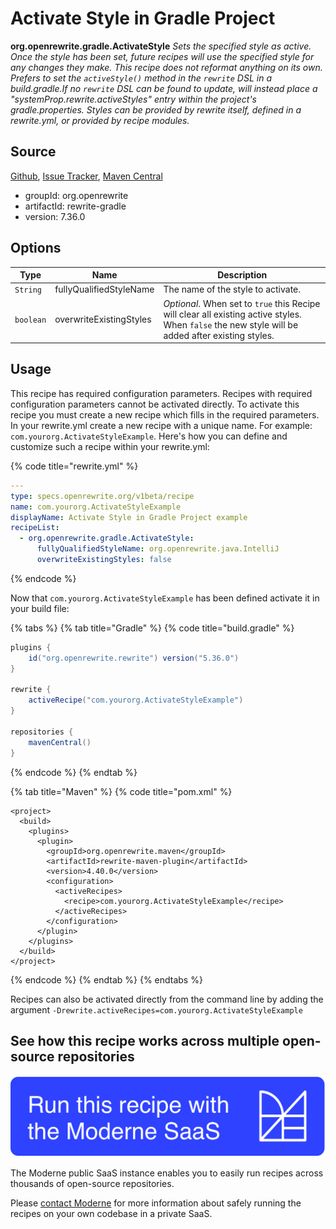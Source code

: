 # Activate Style in Gradle Project

**org.openrewrite.gradle.ActivateStyle**
_Sets the specified style as active. Once the style has been set, future recipes will use the specified style for any changes they make. This recipe does not reformat anything on its own. Prefers to set the `activeStyle()` method in the `rewrite` DSL in a build.gradle.If no `rewrite` DSL can be found to update, will instead place a "systemProp.rewrite.activeStyles" entry within the project's gradle.properties. Styles can be provided by rewrite itself, defined in a rewrite.yml, or provided by recipe modules._

## Source

[Github](https://github.com/openrewrite/rewrite/blob/main/rewrite-gradle/src/main/java/org/openrewrite/gradle/ActivateStyle.java), [Issue Tracker](https://github.com/openrewrite/rewrite/issues), [Maven Central](https://search.maven.org/artifact/org.openrewrite/rewrite-gradle/7.36.0/jar)

* groupId: org.openrewrite
* artifactId: rewrite-gradle
* version: 7.36.0

## Options

| Type | Name | Description |
| -- | -- | -- |
| `String` | fullyQualifiedStyleName | The name of the style to activate. |
| `boolean` | overwriteExistingStyles | *Optional*. When set to `true` this Recipe will clear all existing active styles. When `false` the new style will be added after existing styles. |


## Usage

This recipe has required configuration parameters. Recipes with required configuration parameters cannot be activated directly. To activate this recipe you must create a new recipe which fills in the required parameters. In your rewrite.yml create a new recipe with a unique name. For example: `com.yourorg.ActivateStyleExample`.
Here's how you can define and customize such a recipe within your rewrite.yml:

{% code title="rewrite.yml" %}
```yaml
---
type: specs.openrewrite.org/v1beta/recipe
name: com.yourorg.ActivateStyleExample
displayName: Activate Style in Gradle Project example
recipeList:
  - org.openrewrite.gradle.ActivateStyle:
      fullyQualifiedStyleName: org.openrewrite.java.IntelliJ
      overwriteExistingStyles: false
```
{% endcode %}


Now that `com.yourorg.ActivateStyleExample` has been defined activate it in your build file:

{% tabs %}
{% tab title="Gradle" %}
{% code title="build.gradle" %}
```groovy
plugins {
    id("org.openrewrite.rewrite") version("5.36.0")
}

rewrite {
    activeRecipe("com.yourorg.ActivateStyleExample")
}

repositories {
    mavenCentral()
}

```
{% endcode %}
{% endtab %}

{% tab title="Maven" %}
{% code title="pom.xml" %}
```markup
<project>
  <build>
    <plugins>
      <plugin>
        <groupId>org.openrewrite.maven</groupId>
        <artifactId>rewrite-maven-plugin</artifactId>
        <version>4.40.0</version>
        <configuration>
          <activeRecipes>
            <recipe>com.yourorg.ActivateStyleExample</recipe>
          </activeRecipes>
        </configuration>
      </plugin>
    </plugins>
  </build>
</project>
```
{% endcode %}
{% endtab %}
{% endtabs %}

Recipes can also be activated directly from the command line by adding the argument `-Drewrite.activeRecipes=com.yourorg.ActivateStyleExample`

## See how this recipe works across multiple open-source repositories

[![Moderne Link Image](/.gitbook/assets/ModerneRecipeButton.png)](https://public.moderne.io/recipes/org.openrewrite.gradle.ActivateStyle)

The Moderne public SaaS instance enables you to easily run recipes across thousands of open-source repositories.

Please [contact Moderne](https://moderne.io/product) for more information about safely running the recipes on your own codebase in a private SaaS.
